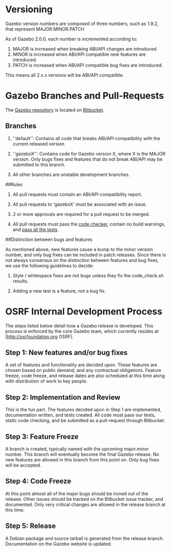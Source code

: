 # Versioning

Gazebo version numbers are composed of three numbers, such as 1.9.2, that represent MAJOR.MINOR.PATCH

As of Gazebo 2.0.0, each number is incremented according to:

 1. MAJOR is increased when breaking ABI/API changes are introduced.
  2. MINOR is increased when ABI/API compatible new features are introduced.
   3. PATCH is increased when ABI/API compatible bug fixes are introduced.

   This means all 2.x.x versions will be ABI/API compatible.

# Gazebo Branches and Pull-Requests

   The [Gazebo repository](https://bitbucket.org/osrf/gazebo) is located on [Bitbucket](http://bitbucket.org). 

## Branches

   1. ''default'': Contains all code that breaks ABI/API compatibility with the current released version

   2. ''gazeboX'': Contains code for Gazebo version X, where X is the MAJOR version. Only bugs fixes and features that do not break ABI/API may be submitted to this branch.

   3. All other branches are unstable development branches.

##Rules

   1. All pull requests must contain an  ABI/API compatibility report.

   2. All pull requests to 'gazeboX' must be associated with an issue.

   3. 2 or more approvals are required for a pull request to be merged.

   4. All pull requests must pass the [code checker](http://gazebosim.org/tutorials?tut=contrib_code&cat=development#CodeCheck), contain no build warnings, and [pass all the tests](http://gazebosim.org/tutorials?tut=contrib_code&cat=development#WriteTests).
     
##Distinction between bugs and features

   As mentioned above, new features cause a bump to the minor version number, and only bug fixes can be included in patch releases. Since there is not always consensus on the distinction between features and bug fixes, we use the following guidelines to decide:

   1. Style / whitespace fixes are not bugs unless they fix the code_check.sh results.

   2. Adding a new test is a feature, not a bug fix.

# OSRF Internal Development Process

   The steps listed below detail how a Gazebo release is developed. This process is enforced by the core Gazebo team, which currently resides at [http://osrfoundation.org OSRF].

## Step 1: New features and/or bug fixes

   A set of features and functionality are decided upon. These features are chosen based on public demand, and any contractual obligations. Feature freeze, code freeze, and release dates are also scheduled at this time along with distribution of work to key people.

## Step 2: Implementation and Review

   This is the fun part. The features decided upon in Step 1 are implemented, documentation written, and tests created. All code must pass our tests, static code checking, and be submitted as a pull-request through Bitbucket.

## Step 3: Feature Freeze

   A branch is created, typically named with the upcoming major.minor number. This branch will eventually become the final Gazebo release. No new features are allowed in this branch from this point on. Only bug fixes will be accepted.

## Step 4: Code Freeze

   At this point almost all of the major bugs should be ironed out of the release. Other issues should be tracked on the Bitbucket issue tracker, and documented. Only very critical changes are allowed in the release branch at this time.

## Step 5: Release

   A Debian package and source tarball is generated from the release branch. Documentation on the Gazebo website is updated.

